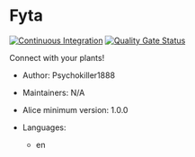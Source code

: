 # Fyta

[![Continuous Integration](https://gitlab.com/project-alice-assistant/skills/skill_Fyta/badges/master/pipeline.svg)](https://gitlab.com/project-alice-assistant/skills/skill_Fyta/pipelines/latest) [![Quality Gate Status](https://sonarcloud.io/api/project_badges/measure?project=project-alice-assistant_skill_Fyta&metric=alert_status)](https://sonarcloud.io/dashboard?id=project-alice-assistant_skill_Fyta)

Connect with your plants!

- Author: Psychokiller1888
- Maintainers: N/A
- Alice minimum version: 1.0.0
- Languages:

  - en
